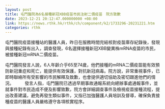 ```yaml
---
layout: post
title: 屯門醫院為6名接種新冠XBB疫苗市民注射二價疫苗　院方致歉
date: 2023-12-21 20:12:47.000000000 +08:00
link: https://news.rthk.hk/rthk/ch/component/k2/1733296-20231221.htm
categories: rthk
---
```


屯門醫院疫苗接種站的醫護人員，昨日在服務時間完結核對疫苗庫存紀錄後，發現與接種紀錄有出入，調查發現，6名選擇接種新冠XBB變異株mRNA疫苗的市民，被接種新冠mRNA二價疫苗。

屯門醫院發言人說，6人年齡介乎65至74歲，他們接種的mRNA二價疫苗能有效預防新冠重症和死亡，能提供有效保護，對抗新冠病毒。院方說，非常重視事件，已即時聯絡所有受影響的市民解釋及致歉，也會提供適切協助及密切跟進他們的情況。
　　 
發言人指，屯門醫院已透過早期事故通報系統向總辦事處通報事件，並就事件對市民造成不便及影響致歉，院方會詳細調查事件及檢視疫苗接種流程，提出改善建議，避免再發生類似事件，又指已加強醫護人員培訓及督導，確保負責接種疫苗的醫護人員嚴格遵守各項核實程序。
